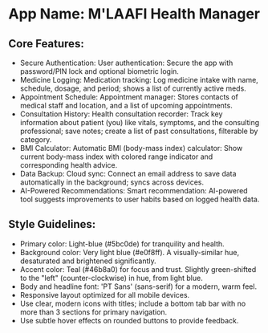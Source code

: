 # **App Name**: M'LAAFI Health Manager

## Core Features:

- Secure Authentication: User authentication: Secure the app with password/PIN lock and optional biometric login.
- Medicine Logging: Medication tracking: Log medicine intake with name, schedule, dosage, and period; shows a list of currently active meds.
- Appointment Schedule: Appointment manager: Stores contacts of medical staff and location, and a list of upcoming appointments.
- Consultation History: Health consultation recorder: Track key information about patient (you) like vitals, symptoms, and the consulting professional; save notes; create a list of past consultations, filterable by category.
- BMI Calculator: Automatic BMI (body-mass index) calculator:  Show current body-mass index with colored range indicator and corresponding health advice.
- Data Backup: Cloud sync:  Connect an email address to save data automatically in the background; syncs across devices.
- AI-Powered Recommendations: Smart recommendation: AI-powered tool suggests improvements to user habits based on logged health data.

## Style Guidelines:

- Primary color: Light-blue (#5bc0de) for tranquility and health.
- Background color: Very light blue (#e0f8ff). A visually-similar hue, desaturated and brightened significantly.
- Accent color: Teal (#46b8a0) for focus and trust. Slightly green-shifted to the "left" (counter-clockwise) in hue, from light blue.
- Body and headline font: 'PT Sans' (sans-serif) for a modern, warm feel.
- Responsive layout optimized for all mobile devices.
- Use clear, modern icons with titles; include a bottom tab bar with no more than 3 sections for primary navigation.
- Use subtle hover effects on rounded buttons to provide feedback.
